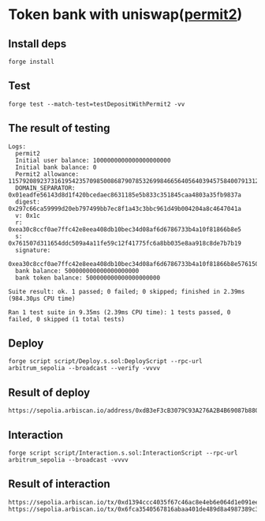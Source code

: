 # Token bank with uniswap([permit2](https://sepolia.arbiscan.io/address/0x000000000022d473030f116ddee9f6b43ac78ba3))

## Install deps
```
forge install
```

## Test
```
forge test --match-test=testDepositWithPermit2 -vv
```

## The result of testing
```
Logs:
  permit2
  Initial user balance: 1000000000000000000000
  Initial bank balance: 0
  Permit2 allowance: 115792089237316195423570985008687907853269984665640564039457584007913129639935
  DOMAIN_SEPARATOR: 0x01eadfe56143d8d1f420bcedaec8631185e5b833c351845caa4803a35fb9837a
  digest: 0x297c66ca59999d20eb797499bb7ec8f1a43c3bbc961d49b004204a8c4647041a
  v: 0x1c
  r: 0xea30c8ccf0ae7ffc42e8eea408db10bec34d08af6d6786733b4a10f81866b8e5
  s: 0x761507d311654ddc509a4a11fe59c12f41775fc6a8bb035e8aa918c8de7b7b19
  signature:
  0xea30c8ccf0ae7ffc42e8eea408db10bec34d08af6d6786733b4a10f81866b8e5761507d311654ddc509a4a11fe59c12f41775fc6a8bb035e8aa918c8de7b7b191c  
  bank balance: 500000000000000000000
  bank token balance: 500000000000000000000

Suite result: ok. 1 passed; 0 failed; 0 skipped; finished in 2.39ms (984.30µs CPU time)

Ran 1 test suite in 9.35ms (2.39ms CPU time): 1 tests passed, 0 failed, 0 skipped (1 total tests)
```

## Deploy
```
forge script script/Deploy.s.sol:DeployScript --rpc-url arbitrum_sepolia --broadcast --verify -vvvv
```

## Result of deploy
```
https://sepolia.arbiscan.io/address/0xdB3eF3cB3079C93A276A2B4B69087b8801727f64
```

## Interaction
```
forge script script/Interaction.s.sol:InteractionScript --rpc-url arbitrum_sepolia --broadcast -vvvv
```

## Result of interaction
```
https://sepolia.arbiscan.io/tx/0xd1394ccc4035f67c46ac8e4eb6e064d1e091eefbca00e031b031000f1109a1dc
https://sepolia.arbiscan.io/tx/0x6fca3540567816abaa401de489d8a4987389c34212467421700fe18b5bf3bf29
```

